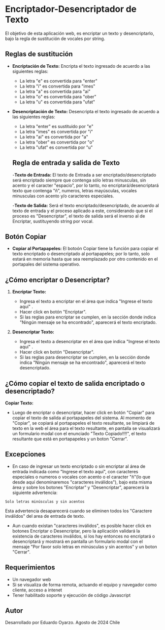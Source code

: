 # Encriptador-Desencriptador de Texto

El objetivo de esta aplicación web, es encriptar un texto y desencriptarlo, bajo la regla de sustitución de vocales por string.

## Reglas de sustitución

- **Encriptación de Texto:** Encripta el texto ingresado de acuerdo a las siguientes reglas:
  - La letra "e" es convertida para "enter"
  - La letra "i" es convertida para "imes"
  - La letra "a" es convertida para "ai"
  - La letra "o" es convertida para "ober"
  - La letra "u" es convertida para "ufat"

- **Desencriptación de Texto:** Desencripta el texto ingresado de acuerdo a las siguientes reglas:
  - La letra "enter" es sustituido por "e" 
  - La letra "imes" es convertida por "i"
  - La letra "ai" es convertida por "a" 
  - La letra "ober" es convertida por "o" 
  - La letra "ufat" es convertida por "u"

  ## Regla de entrada y salida de Texto 

  -**Texto de Entrada:** El texto de Entrada a ser encriptado/desencriptado será encriptado siempre que contenga sólo letras minusculas, sin acento y el caracter "espacio", por lo tanto, no encriptará/desencriptará texto que contenga "ñ", numeros, letras mayúsculas, vocales minusculas con acento y/o caracteres especiales.

   -**Texto de Salida:** Será el texto encriptado/desencriptado, de acuerdo al texto de entrada y el proceso aplicado a este, considerando que si el proceso es "Desencriptar", el texto de salida será el inverso al de Encriptar, sustituyendo string por vocal.

## Botón Copiar

- **Copiar al Portapapeles:** El botoón Copiar tiene la función para copiar el texto encriptado o desencriptado al portapapeles; por lo tanto, solo estará en memoria hasta que sea reemplazado por otro contenido en el portapales del sistema operativo.

## ¿Cómo encriptar o Desencriptar?

1. **Encriptar Texto:**
   - Ingresa el texto a encriptar en el área que indica "Ingrese el texto aquí" .
   - Hacer click en botón "Encriptar".
   - Si las reglas para encriptar se cumplen, en la sección donde indica "Ningún mensaje se ha encontrado", aparecerá el texto encriptado.

2. **Desencriptar Texto:**
   - Ingresa el texto a desencriptar en el área que indica "Ingrese el texto aquí" .
   - Hacer click en botón "Desencriptar".
   - Si las reglas para desencriptar se cumplen, en la sección donde indica "Ningún mensaje se ha encontrado", aparecerá el texto desencriptado.

## ¿Cómo copiar el texto de salida encriptado o desencriptado?

**Copiar Texto:**
   - Luego de encriptar o desencriptar, hacer click en botón "Copiar" para copiar el texto de salida al portapapeles del sistema. Al momento de "Copiar", se copiará al portapapeles el texto resultante, se limpiará de texto en la web el área para el texto resultante, en pantalla se visualizará un formulario modal con el enunciado "Texto Copiado!!!!", el texto resultante que está en portapapeles y un boton "Cerrar".

## Excepciones

   - En caso de ingresar un texto encriptado o sin encriptar al área de entrada indicada como "Ingrese el texto aquí", con caracteres especiales o numeros o vocales con acento o el caracter "ñ"(lo que desde aquí denominaremos "caracteres inválidos"), bajo esta misma área y sobre los botones "Encriptar" y "Desencriptar", aparecerá la siguiente advertencia: 

   ```Solo letras minúsculas y sin acentos```

   Esta advertencia desaparecerá cuando se eliminen todos los "Caractere inválidos" del area de entrada de texto.

   - Aun cuando existan "caracteres inválidos", es posible hacer click en botones Encriptar o Desencriptar, pero la aplicación validará la existencia de caracteres inválidos, si los hay entonces no encriptará o desencriptará y mostrará en pantalla un formulario modal con el mensaje "Por favor solo letras en minúsculas y sin acentos" y un boton "Cerrar".

## Requerimientos

   - Un navegador web
   - Si se visualiza de forma remota, actuando el equipo y navegador como cliente, acceso a intenet
   - Tener habilitado soporte y ejecución de código Javascript

## Autor

Desarrollado por Eduardo Oyarzo.
Agosto de 2024
Chile
